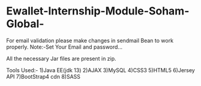 # Ewallet-Internship-Module-Soham-Global-

For email validation please make changes in sendmail Bean to work properly.
Note:-Set Your Email and password...

All the necessary Jar files are present in zip.

Tools Used:- 1)Java EE(jdk 13)
             2)AJAX
             3)MySQL
             4)CSS3
             5)HTML5
             6)Jersey API
             7)BootStrap4 cdn
             8)SASS
             
              
